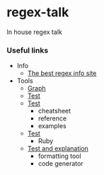 regex-talk
==========

In house regex talk

### Useful links
- Info
  - [The best regex info site](http://www.regular-expressions.info/)
- Tools
  - [Graph](http://www.regexper.com/)
  - [Test](https://www.debuggex.com/)
  - [Test](http://www.regexr.com/)
    - cheatsheet
    - reference
    - examples
  - [Test](http://rubular.com/)
    - Ruby
  - [Test and explanation](http://regex101.com/)
    - formatting tool
    - code generator
